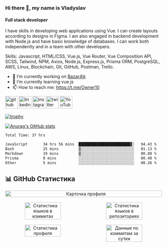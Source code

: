 ### Hi there 👋, my name is Vladyslav
#### Full stack developer
I have skills in developing web applications using Vue. I can create layouts according to designs in Figma. I am also engaged in backend development with Node.js and have basic knowledge of databases. I can work both independently and in a team with other developers.

Skills: Javascript, HTML/CSS, Vue.js, Vue Router, Vue Composition API, SCSS, Tailwind, NPM, Axios, Node.js, Express.js, Prisma ORM, PostgreSQL, AWS, Linux, Blockchain, Git, GitHub, Postman, Trello.

- 🔭 I’m currently working on [Bazar4ik](https://github.com/owner6/bazar4ik-front)
- 🌱 I’m currently learning vue.js
- 📫 How to reach me: https://t.me/Owner10


[<img src='https://cdn.jsdelivr.net/npm/simple-icons@3.0.1/icons/github.svg' alt='github' height='40'>](https://github.com/owner6)  [<img src='https://cdn.jsdelivr.net/npm/simple-icons@3.0.1/icons/linkedin.svg' alt='linkedin' height='40'>](https://www.linkedin.com/in/https://www.linkedin.com/in/vladyslav-onyshchenko//)  [<img src='https://cdn.jsdelivr.net/npm/simple-icons@3.0.1/icons/instagram.svg' alt='instagram' height='40'>](https://www.instagram.com/https://www.instagram.com/onishchenko893//)  [<img src='https://cdn.jsdelivr.net/npm/simple-icons@3.0.1/icons/twitter.svg' alt='twitter' height='40'>](https://twitter.com/https://x.com/owner11471)  [<img src='https://cdn.jsdelivr.net/npm/simple-icons@3.0.1/icons/youtube.svg' alt='YouTube' height='40'>](https://www.youtube.com/channel/@OwnersGuide-)

[![trophy](https://github-profile-trophy.vercel.app/?username=owner6)](https://github.com/ryo-ma/github-profile-trophy)

[![Anurag's GitHub stats](https://github-readme-stats.vercel.app/api?username=owner6)](https://github.com/owner6/github-readme-stats)

<!--START_SECTION:waka-->

```txt
Total Time: 37 hrs

JavaScript       34 hrs 56 mins  ███████████████████████▓░   94.43 %
Bash             25 mins         ▒░░░░░░░░░░░░░░░░░░░░░░░░   01.13 %
Markdown         19 mins         ▒░░░░░░░░░░░░░░░░░░░░░░░░   00.88 %
Prisma           8 mins          ░░░░░░░░░░░░░░░░░░░░░░░░░   00.40 %
Other            5 mins          ░░░░░░░░░░░░░░░░░░░░░░░░░   00.26 %
```

<!--END_SECTION:waka-->


## 📊 GitHub Статистика

<div align="center" style="display: flex; flex-wrap: wrap; justify-content: space-between;">
  <img src="https://github-profile-summary-cards.vercel.app/api/cards/profile-details?username=owner6&theme=solarized_dark" alt="Карточка профиля" width="100%"/>
</div>

<br>

<div align="center" style="display: flex; flex-wrap: wrap; justify-content: space-between;">
  <img src="https://github-profile-summary-cards.vercel.app/api/cards/most-commit-language?username=owner6&theme=solarized_dark" alt="Статистика языков в коммитах" width="48%"/>
  <img src="https://github-profile-summary-cards.vercel.app/api/cards/repos-per-language?username=owner6&theme=solarized_dark" alt="Статистика языков в репозиториях" width="48%"/>
</div>

<br>

<div align="center" style="display: flex; flex-wrap: wrap; justify-content: space-between;">
  <img src="https://github-profile-summary-cards.vercel.app/api/cards/stats?username=owner6&theme=solarized_dark" alt="Статистика профиля" width="48%"/>
  <img src="https://github-profile-summary-cards.vercel.app/api/cards/productive-time?username=owner6&theme=solarized_dark" alt="Данные по коммитам за сутки" width="48%"/>
</div>


